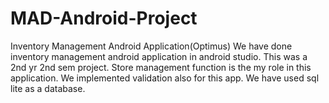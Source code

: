 # MAD-Android-Project
Inventory Management Android Application(Optimus)
We have done inventory management android application in android studio. This  was a 2nd yr 2nd sem project. 
Store management function is the my role in this application. We implemented validation also for this app. 
We have used sql lite as a database.

